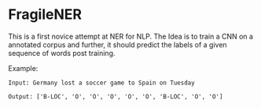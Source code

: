 # FragileNER
This is a first novice attempt at NER for NLP.
The Idea is to train a CNN on a annotated corpus and further, it should predict the labels of a given sequence of words post training.

Example:

  `Input: Germany lost a soccer game to Spain on Tuesday`

`Output: ['B-LOC', 'O', 'O', 'O', 'O', 'O', 'B-LOC', 'O', 'O']`
